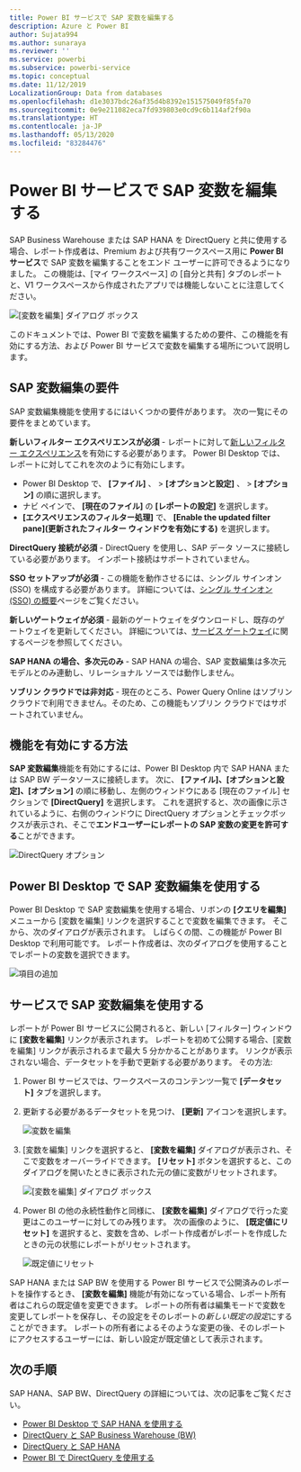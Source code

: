 ```yaml
---
title: Power BI サービスで SAP 変数を編集する
description: Azure と Power BI
author: Sujata994
ms.author: sunaraya
ms.reviewer: ''
ms.service: powerbi
ms.subservice: powerbi-service
ms.topic: conceptual
ms.date: 11/12/2019
LocalizationGroup: Data from databases
ms.openlocfilehash: d1e3037bdc26af35d4b8392e151575049f85fa70
ms.sourcegitcommit: 0e9e211082eca7fd939803e0cd9c6b114af2f90a
ms.translationtype: HT
ms.contentlocale: ja-JP
ms.lasthandoff: 05/13/2020
ms.locfileid: "83284476"
---
```

# <a name="edit-sap-variables-in-the-power-bi-service"></a>Power BI サービスで SAP 変数を編集する

SAP Business Warehouse または SAP HANA を DirectQuery と共に使用する場合、レポート作成者は、Premium および共有ワークスペース用に **Power BI サービス**で SAP 変数を編集することをエンド ユーザーに許可できるようになりました。 この機能は、[マイ ワークスペース] の [自分と共有] タブのレポートと、V1 ワークスペースから作成されたアプリでは機能しないことに注意してください。 

![[変数を編集] ダイアログ ボックス](media/service-edit-sap-variables/sap-edit-variables-dialog.png)

このドキュメントでは、Power BI で変数を編集するための要件、この機能を有効にする方法、および Power BI サービスで変数を編集する場所について説明します。

## <a name="requirements-for-sap-edit-variables"></a>SAP 変数編集の要件

SAP 変数編集機能を使用するにはいくつかの要件があります。 次の一覧にその要件をまとめています。

**新しいフィルター エクスペリエンスが必須** - レポートに対して[新しいフィルター エクスペリエンス](../create-reports/power-bi-report-filter.md)を有効にする必要があります。 Power BI Desktop では、レポートに対してこれを次のように有効にします。
- Power BI Desktop で、 **[ファイル]** 、 >  **[オプションと設定]** 、 >  **[オプション]** の順に選択します。
- ナビ ペインで、 **[現在のファイル]** の **[レポートの設定]** を選択します。
- **[エクスペリエンスのフィルター処理]** で、 **[Enable the updated filter pane]\(更新されたフィルター ウィンドウを有効にする\)** を選択します。

**DirectQuery 接続が必須** - DirectQuery を使用し、SAP データ ソースに接続している必要があります。 インポート接続はサポートされていません。

**SSO セットアップが必須** - この機能を動作させるには、シングル サインオン (SSO) を構成する必要があります。 詳細については、[シングル サインオン (SSO) の概要](service-gateway-sso-overview.md)ページをご覧ください。

**新しいゲートウェイが必須** - 最新のゲートウェイをダウンロードし、既存のゲートウェイを更新してください。 詳細については、[サービス ゲートウェイ](service-gateway-onprem.md)に関するページを参照してください。

**SAP HANA の場合、多次元のみ** - SAP HANA の場合、SAP 変数編集は多次元モデルとのみ連動し、リレーショナル ソースでは動作しません。

**ソブリン クラウドでは非対応** - 現在のところ、Power Query Online はソブリン クラウドで利用できません。そのため、この機能もソブリン クラウドではサポートされていません。

## <a name="how-to-enable-the-feature"></a>機能を有効にする方法

**SAP 変数編集**機能を有効にするには、Power BI Desktop 内で SAP HANA または SAP BW データソースに接続します。 次に、 **[ファイル]、[オプションと設定]、[オプション]** の順に移動し、左側のウィンドウにある [現在のファイル] セクションで **[DirectQuery]** を選択します。 これを選択すると、次の画像に示されているように、右側のウィンドウに DirectQuery オプションとチェックボックスが表示され、そこで**エンドユーザーにレポートの SAP 変数の変更を許可する**ことができます。

![DirectQuery オプション](media/service-edit-sap-variables/sap-preview-setting-in-desktop.png)

## <a name="use-sap-edit-variables-in-power-bi-desktop"></a>Power BI Desktop で SAP 変数編集を使用する

Power BI Desktop で SAP 変数編集を使用する場合、リボンの **[クエリを編集]** メニューから [変数を編集] リンクを選択することで変数を編集できます。 そこから、次のダイアログが表示されます。 しばらくの間、この機能が Power BI Desktop で利用可能です。 レポート作成者は、次のダイアログを使用することでレポートの変数を選択できます。

![項目の追加](media/service-edit-sap-variables/sap-variables-add-items.png)

## <a name="use-sap-edit-variables-in-the-service"></a>サービスで SAP 変数編集を使用する

レポートが Power BI サービスに公開されると、新しい [フィルター] ウィンドウに **[変数を編集]** リンクが表示されます。 レポートを初めて公開する場合、[変数を編集] リンクが表示されるまで最大 5 分かかることがあります。 リンクが表示されない場合、データセットを手動で更新する必要があります。
その方法:

1. Power BI サービスでは、ワークスペースのコンテンツ一覧で **[データセット]** タブを選択します。

2. 更新する必要があるデータセットを見つけ、 **[更新]** アイコンを選択します。

    ![変数を編集](media/service-edit-sap-variables/sap-edit-variables-link.png)

3. [変数を編集] リンクを選択すると、 **[変数を編集]** ダイアログが表示され、そこで変数をオーバーライドできます。 **[リセット]** ボタンを選択すると、このダイアログを開いたときに表示された元の値に変数がリセットされます。

    ![[変数を編集] ダイアログ ボックス](media/service-edit-sap-variables/sap-edit-variables-dialog.png)

4. Power BI の他の永続性動作と同様に、 **[変数を編集]** ダイアログで行った変更はこのユーザーに対してのみ残ります。 次の画像のように、 **[既定値にリセット]** を選択すると、変数を含め、レポート作成者がレポートを作成したときの元の状態にレポートがリセットされます。

    ![既定値にリセット](media/service-edit-sap-variables/reset-to-default.png)

SAP HANA または SAP BW を使用する Power BI サービスで公開済みのレポートを操作するとき、 **[変数を編集]** 機能が有効になっている場合、レポート所有者はこれらの既定値を変更できます。 レポートの所有者は編集モードで変数を変更してレポートを保存し、その設定をそのレポートの*新しい既定の設定*にすることができます。 レポートの所有者によるそのような変更の後、そのレポートにアクセスするユーザーには、新しい設定が既定値として表示されます。

## <a name="next-steps"></a>次の手順

SAP HANA、SAP BW、DirectQuery の詳細については、次の記事をご覧ください。

- [Power BI Desktop で SAP HANA を使用する](desktop-sap-hana.md)
- [DirectQuery と SAP Business Warehouse (BW)](desktop-directquery-sap-bw.md)
- [DirectQuery と SAP HANA](desktop-directquery-sap-hana.md)
- [Power BI で DirectQuery を使用する](desktop-directquery-about.md)
